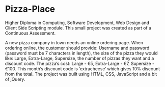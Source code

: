 # Pizza-Place
Higher Diploma in Computing, Software Development, Web Design and Client Side Scripting module. 
This small project was created as part of a Continuous Assessment. 

A new pizza company in town needs an online ordering page. 
When ordering online, the customer should provide:
Username and password (password must be 7 characters in length), the size of the pizza they would like: Large, Extra-Large, Supersize, the number of pizzas they want 
and a discount code.
The pizza’s cost: Large - €5, Extra-Large - €7, Supersize - €100.
This month’s discount code is ‘extracheese’ which gives 10% discount from the total.
The project was built using HTML, CSS, JavaScript and a bit of jQuery.
